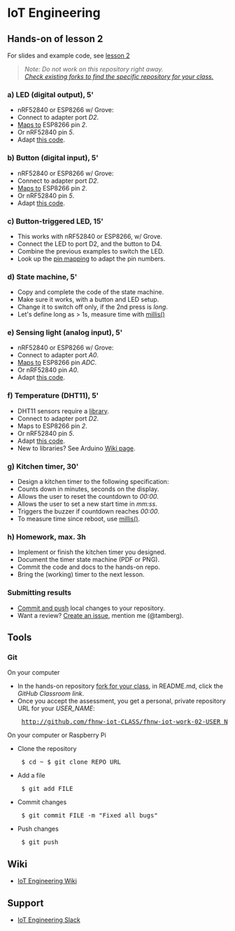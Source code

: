 # IoT Engineering
## Hands-on of lesson 2
For slides and example code, see [lesson 2](../../../fhnw-iot/blob/master/02/README.md)

> *Note: Do not work on this repository right away.*<br/>
> *[Check existing forks to find the specific repository for your class.](../../network/members)*

### a) LED (digital output), 5'
* nRF52840 or ESP8266 w/ Grove:
* Connect to adapter port _D2_.
* [Maps to](https://github.com/tamberg/fhnw-iot/wiki/Grove-Adapters#mapping) ESP8266 pin _2_.
* Or nRF52840 pin _5_.
* Adapt [this code](https://github.com/tamberg/fhnw-iot/wiki/Grove-Actuators#led).

### b) Button (digital input), 5'
* nRF52840 or ESP8266 w/ Grove:
* Connect to adapter port _D2_.
* [Maps to](https://github.com/tamberg/fhnw-iot/wiki/Grove-Adapters#mapping) ESP8266 pin _2_.
* Or nRF52840 pin _5_.
* Adapt [this code](https://github.com/tamberg/fhnw-iot/wiki/Grove-Sensors#button).

### c) Button-triggered LED, 15'
* This works with nRF52840 or ESP8266, w/ Grove.
* Connect the LED to port D2, and the button to D4.
* Combine the previous examples to switch the LED.
* Look up the [pin mapping](https://github.com/tamberg/fhnw-iot/wiki/Grove-Adapters#mapping) to adapt the pin numbers.

### d) State machine, 5'
* Copy and complete the code of the state machine.
* Make sure it works, with a button and LED setup.
* Change it to switch off only, if the 2nd press is _long_.
* Let's define long as > 1s, measure time with [millis()](https://www.arduino.cc/reference/en/language/functions/time/millis/)

### e) Sensing light (analog input), 5'
* nRF52840 or ESP8266 w/ Grove:
* Connect to adapter port _A0_.
* [Maps to](https://github.com/tamberg/fhnw-iot/wiki/Grove-Adapters#mapping) ESP8266 pin _ADC_.
* Or nRF52840 pin _A0_.
* Adapt [this code](https://github.com/tamberg/fhnw-iot/wiki/Grove-Sensors#light-sensor-v12).

### f) Temperature (DHT11), 5'
* DHT11 sensors require a [library](https://github.com/Seeed-Studio/Grove_Temperature_And_Humidity_Sensor).
* Connect to adapter port _D2_.
* Maps to ESP8266 pin _2_.
* Or nRF52840 pin _5_.
* Adapt [this code](https://github.com/tamberg/fhnw-iot/wiki/Grove-Sensors#temperature--humidity-sensor).
* New to libraries? See Arduino [Wiki page](https://github.com/tamberg/fhnw-iot/wiki/Arduino).

### g) Kitchen timer, 30'
* Design a kitchen timer to the following specification:
* Counts down in minutes, seconds on the display.
* Allows the user to reset the countdown to _00:00_.
* Allows the user to set a new start time in _mm:ss_.
* Triggers the buzzer if countdown reaches _00:00_.
* To measure time since reboot, use [millis()](https://www.arduino.cc/reference/en/language/functions/time/millis/).

### h) Homework, max. 3h
* Implement or finish the kitchen timer you designed.
* Document the timer state machine (PDF or PNG).
* Commit the code and docs to the hands-on repo.
* Bring the (working) timer to the next lesson.

### Submitting results
* [Commit and push](#git) local changes to your repository.
* Want a review? [Create an issue](../../issues/new), mention me (@tamberg).

## Tools
### Git
On your computer
* In the hands-on repository [fork for your class](../../network/members), in README.md, click the _GitHub Classroom link_.
* Once you accept the assessment, you get a personal, private repository URL for your _USER_NAME_:<pre>
http://github.com/fhnw-iot-CLASS/fhnw-iot-work-02-USER_NAME</pre>

On your computer or Raspberry Pi
* Clone the repository<pre>
    $ cd ~
    $ git clone REPO_URL</pre>
* Add a file<pre>
    $ git add FILE</pre>
* Commit changes<pre>
    $ git commit FILE -m "Fixed all bugs"</pre>
* Push changes<pre>
    $ git push</pre>

## Wiki
- [IoT Engineering Wiki](https://github.com/tamberg/fhnw-iot/wiki)

## Support
- [IoT Engineering Slack](https://fhnw-iot.slack.com/)

